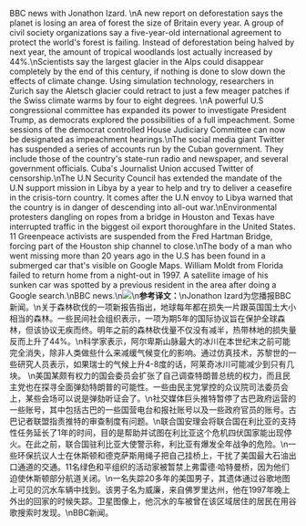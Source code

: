 BBC news with Jonathon Izard. \nA new report on deforestation says the planet is losing an area of forest the size of Britain every year. A group of civil society organizations say a five-year-old international agreement to protect the world's forest is failing. Instead of deforestation being halved by next year, the amount of tropical woodlands lost actually increased by 44%.\nScientists say the largest glacier in the Alps could disappear completely by the end of this century, if nothing is done to slow down the effects of climate change. Using simulation technology, researchers in Zurich say the Aletsch glacier could retract to just a few meager patches if the Swiss climate warms by four to eight degrees.
            \nA powerful U.S congressional committee has expanded its power to investigate President Trump, as democrats explored the possibilities of a full impeachment. Some sessions of the democrat controlled House Judiciary Committee can now be designated as impeachment hearings.\nThe social media giant Twitter has suspended a series of accounts run by the Cuban government. They include those of the country's state-run radio and newspaper, and several government officials. Cuba's Journalist Union accused Twitter of censorship.\nThe U.N Security Council has extended the mandate of the U.N support mission in Libya by a year to help and try to deliver a ceasefire in the crisis-torn country. It comes after the U.N envoy to Libya warned that the country is in danger of descending into all-out war.\nEnvironmental protesters dangling on ropes from a bridge in Houston and Texas have interrupted traffic in the biggest oil export thoroughfare in the United States. 11 Greenpeace activists are suspended from the Fred Hartman Bridge, forcing part of the Houston ship channel to close.\nThe body of a man who went missing more than 20 years ago in the U.S has been found in a submerged car that's visible on Google Maps. William Moldt from Florida failed to return home from a night-out in 1997. A satellite image of his sunken car was spotted by a previous resident in the area after doing a Google search.\nBBC news.\n![](images/hardtail-new-brown-tree-logs.jpg)\n**参考译文：**\nJonathon Izard为您播报BBC新闻。\n关于森林砍伐的一项新报告指出，地球每年都在损失一片跟英国国土大小相当的森林。一些民间社会组织表示，一项为期5年的国际协议旨在保护全球森林，但该协议无疾而终。明年之前的森林砍伐量不仅没有减半，热带林地的损失量反而上升了44%。\n科学家表示，阿尔卑斯山脉最大的冰川在本世纪末之前可能完全消失，除非人类做些什么来减缓气候变化的影响。通过仿真技术，苏黎世的一些研究人员表示，如果瑞士的气候上升4-8度的话，阿莱奇冰川可能减少到只有几块。
\n美国某颇有权力的国会委员会扩张了自己调查特朗普总统的权力，而且民主党也在探寻全面弹劾特朗普的可能性。一些由民主党掌控的众议院司法委员会上，某些会场可以说是弹劾听证会了。\n社交媒体巨头推特暂停了古巴政府运营的一些账号，其中包括古巴的一些国营电台和报社账号以及一些政府官员的账号。古巴记者联盟指责推特的审查制度有问题。\n联合国安理会将联合国在利比亚的支持性任务延长了1年的时间，目的是帮助并试图在利比亚这个危机四伏国家能出现停火。在此之前，联合国驻利比亚大使警示称，利比亚有爆发全年战争的危险。\n一些环保抗议人士在休斯顿和德克萨斯用绳子把自己挂桥上，干扰了美国最大石油出口通道的交通。11名绿色和平组织的活动家被暂禁上弗雷德·哈特曼桥，因为他们迫使休斯顿部分航道关闭。\n一名失踪20多年的美国男子，其遗体通过谷歌地图上可见的沉水车辆中找到。该男子名为威廉，来自佛罗里达州，他在1997年晚上外出的回家的时候失踪。卫星图像上，他沉水的车被曾在该区域居住的居民在用谷歌搜索时发现。\nBBC新闻。
        